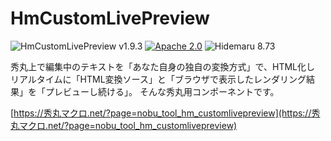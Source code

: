 # HmCustomLivePreview

![HmCustomLivePreview v1.9.3](https://img.shields.io/badge/HmCustomLivePreview-v1.9.3-6479ff.svg)
[![Apache 2.0](https://img.shields.io/badge/license-Apache_2.0-blue.svg?style=flat)](LICENSE)
![Hidemaru 8.73](https://img.shields.io/badge/Hidemaru-v8.73-6479ff.svg)

秀丸上で編集中のテキストを「あなた自身の独自の変換方式」で、HTML化し リアルタイムに「HTML変換ソース」と「ブラウザで表示したレンダリング結果」を「プレビューし続ける」。 そんな秀丸用コンポーネントです。

[https://秀丸マクロ.net/?page=nobu_tool_hm_customlivepreview](https://秀丸マクロ.net/?page=nobu_tool_hm_customlivepreview)

